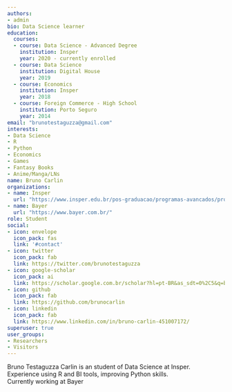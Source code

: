 ```yaml
---
authors:
- admin
bio: Data Science learner
education:
  courses:
  - course: Data Science - Advanced Degree
    institution: Insper
    year: 2020 - currently enrolled
  - course: Data Science
    institution: Digital House
    year: 2019
  - course: Economics
    institution: Insper
    year: 2018
  - course: Foreign Commerce - High School
    institution: Porto Seguro
    year: 2014
email: "brunotestaguzza@gmail.com"
interests:
- Data Science
- R
- Python
- Economics
- Games
- Fantasy Books
- Anime/Manga/LNs
name: Bruno Carlin
organizations:
- name: Insper
  url: "https://www.insper.edu.br/pos-graduacao/programas-avancados/programa-avancado-em-data-science-e-decisao/"
- name: Bayer
  url: "https://www.bayer.com.br/"
role: Student
social:
- icon: envelope
  icon_pack: fas
  link: '#contact'
- icon: twitter
  icon_pack: fab
  link: https://twitter.com/brunotestaguzza
- icon: google-scholar
  icon_pack: ai
  link: https://scholar.google.com.br/scholar?hl=pt-BR&as_sdt=0%2C5&q=bruno+testaguzza+carlin+&btnG=
- icon: github
  icon_pack: fab
  link: https://github.com/brunocarlin
- icon: linkedin
  icon_pack: fab
  link: https://www.linkedin.com/in/bruno-carlin-451007172/
superuser: true
user_groups:
- Researchers
- Visitors
---
```

Bruno Testaguzza Carlin is an student of Data Science at Insper.  
Experience using R and BI tools, improving Python skills.  
Currently working at Bayer
